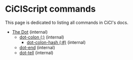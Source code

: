 # CiCIScript commands

This page is dedicated to listing all commands in CiCI's docs.



- [The Dot](https://marnix0810.github.io/ASCCISL/Commands/dot/) (internal)
  - [dot-colon (:)](https://marnix0810.github.io/ASCCISL/Commands/dot/dotcolon/) (internal)
    - [dot-colon-hash (:#)](https://marnix0810.github.io/ASCCISL/Commands/dot/dotcolon/dotcolonhash/) (internal)
  - [dot-end](https://marnix0810.github.io/ASCCISL/Commands/dot/dotend/) (internal)
  - [dot-tell](https://marnix0810.github.io/ASCCISL/Commands/dot/dottell/) (internal)